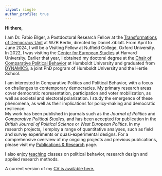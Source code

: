 ```yaml
---
layout: single
author_profile: true
---
```


**Hi there**, 

I am Dr. Fabio Ellger, a Postdoctoral Research Fellow at the [Transformations of Democracy Unit](https://www.wzb.eu/en/research/dynamics-of-political-systems/transformations-of-democracy) at WZB Berlin, directed by Daniel Ziblatt. 
From April to June 2024, I will be a Visiting Fellow at Nuffield College, Oxford University. In 2022, I was visiting the [Center for European Studies](https://ces.fas.harvard.edu/people/fabio-ellger) at Harvard University. Earlier that year, I obtained my doctoral degree at the [Chair of Comparative Political Behavior](https://www.sowi.hu-berlin.de/en/lehrbereiche-en/comparative-political-behavior/team/team-comparative-political-behavior) at Humboldt University and graduated from [DYNAMICS](https://www.sowi.hu-berlin.de/en/dynamics/people/Alumni), a joint PhD program of Humboldt University and the Hertie School.

I am interested in Comparative Politics and Political Behavior, with a focus on challenges to contemporary democracies. 
My primary research areas cover democratic representation, participation and voter mobilization, as well as societal and electoral polarization. I study the emergence of these phenomena, as well as their implications for policy-making and democratic resilience.  
My work has been published in journals such as the _Journal of Politics_ and _Comparative Political Studies_, and has been accepted for publication in the _British Journal of Political Science_ or _West European Politics_. 
In my research projects, I employ a range of quantitative analyses, such as field and survey experiments or quasi-experimental designs.
For a comprehensive overview of my ongoing projects and previous publications, please visit my [Publications & Research](/research/) page.

 I also enjoy [teaching](/teaching/) classes on political behavior, research design and applied research methods.

A current version of my [CV is available here.](https://www.fabioellger.com/assets/docs/CV_Online_2024.pdf)
